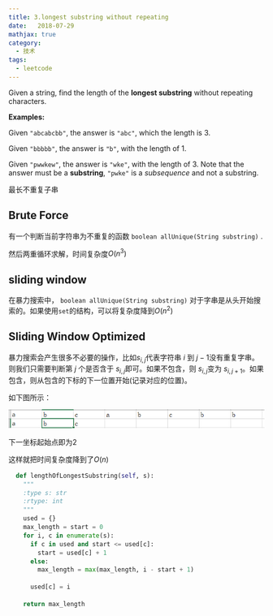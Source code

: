 ```yaml
---
title: 3.longest substring without repeating 
date:   2018-07-29
mathjax: true  
category: 
  - 技术
tags: 
  - leetcode
---
```

Given a string, find the length of the **longest substring** without repeating characters.

**Examples:**

Given `"abcabcbb"`, the answer is `"abc"`, which the length is 3.

Given `"bbbbb"`, the answer is `"b"`, with the length of 1.

Given `"pwwkew"`, the answer is `"wke"`, with the length of 3. Note that the answer must be a **substring**, `"pwke"` is a *subsequence* and not a substring.

最长不重复子串

## Brute Force

有一个判断当前字符串为不重复的函数 `boolean allUnique(String substring)` .

然后两重循环求解，时间复杂度$O(n^3)$

## sliding window

在暴力搜索中， `boolean allUnique(String substring)` 对于字串是从头开始搜索的。如果使用`set`的结构，可以将复杂度降到$O(n^2)$

## Sliding Window Optimized

暴力搜索会产生很多不必要的操作，比如$s_{i,j}​$代表字符串 $i​$ 到 $j-1​$ 没有重复字串。则我们只需要判断第 $j​$ 个是否含于 $s_{i, j}​$ 即可。如果不包含，则 $s_{i,j}​$ 变为 $s_{i,j+1}​$ 。如果包含，则从包含的下标的下一位置开始(记录对应的位置)。

如下图所示：
 
![](最长不重复子串/1.jpg)

下一坐标起始点即为2

这样就把时间复杂度降到了$O(n)$

```python
  def lengthOfLongestSubstring(self, s):
    """
    :type s: str
    :rtype: int
    """
    used = {}
    max_length = start = 0
    for i, c in enumerate(s):
      if c in used and start <= used[c]:
        start = used[c] + 1
      else:   
        max_length = max(max_length, i - start + 1)
            
      used[c] = i
    
    return max_length
```

## 